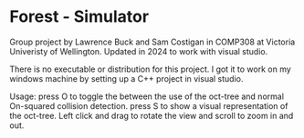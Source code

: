 # Forest - Simulator
Group project by Lawrence Buck and Sam Costigan in COMP308 at Victoria Univeristy of Wellington. Updated
in 2024 to work with visual studio.

There is no executable or distribution for this project. I got it to work on my windows machine by setting 
up a C++ project in visual studio. 

Usage:
press O to toggle the between the use of the oct-tree and normal On-squared collision detection.
press S to show a visual representation of the oct-tree.
Left click and drag to rotate the view and scroll to zoom in and out. 